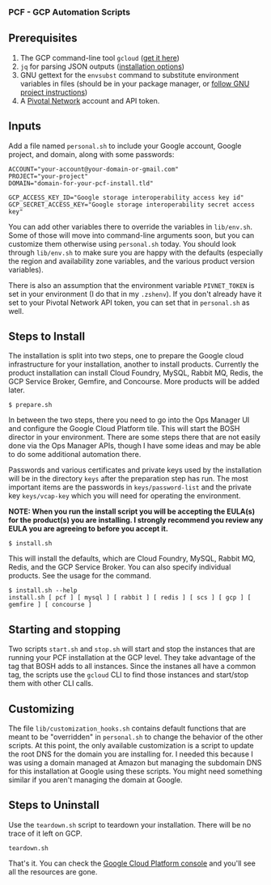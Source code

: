 ### PCF - GCP Automation Scripts

## Prerequisites

  1. The GCP command-line tool `gcloud` ([get it here](https://cloud.google.com/sdk/))
  2. `jq` for parsing JSON outputs ([installation options](https://stedolan.github.io/jq/download/))
  3. GNU gettext for the `envsubst` command to substitute environment variables in files (should be in your package manager, or [follow GNU project instructions](https://www.gnu.org/software/software.html#HowToGetSoftware))
  3. A [Pivotal Network](https://network.pivotal.io) account and API token.

## Inputs

Add a file named `personal.sh` to include your Google account, Google project, and domain, along with some passwords:

```
ACCOUNT="your-account@your-domain-or-gmail.com"
PROJECT="your-project"
DOMAIN="domain-for-your-pcf-install.tld"

GCP_ACCESS_KEY_ID="Google storage interoperability access key id"
GCP_SECRET_ACCESS_KEY="Google storage interoperability secret access key"
```

You can add other variables there to override the variables in `lib/env.sh`. Some of those will move into command-line arguments soon,
but you can customize them otherwise using `personal.sh` today. You should look through `lib/env.sh` to make sure you are happy with the
defaults (especially the region and availability zone variables, and the various product version variables).

There is also an assumption that the environment variable `PIVNET_TOKEN` is set in your environment (I do that in my `.zshenv`). If you
don't already have it set to your Pivotal Network API token, you can set that in `personal.sh` as well.

## Steps to Install

The installation is split into two steps, one to prepare the Google cloud infrastructure for your installation, another to install products.
Currently the product installation can install Cloud Foundry, MySQL, Rabbit MQ, Redis, the GCP Service Broker, Gemfire, and Concourse. More products
will be added later.

```
$ prepare.sh
```

In between the two steps, there you need to go into the Ops Manager UI and configure the Google Cloud Platform tile. This will start the BOSH
director in your environment.  There are some steps there that are not easily done via the Ops Manager APIs, though I have some ideas and may
be able to do some additional automation there.

Passwords and various certificates and private keys used by the installation will be in the directory `keys` after the preparation step has
run. The most important items are the passwords in `keys/password-list` and the private key `keys/vcap-key` which you will need for operating
the environment.

**NOTE: When you run the install script you will be accepting the EULA(s) for the product(s) you are installing. I strongly recommend you review
any EULA you are agreeing to before you accept it.**

```
$ install.sh
```

This will install the defaults, which are Cloud Foundry, MySQL, Rabbit MQ, Redis, and the GCP Service Broker. You can also specify individual
products. See the usage for the command.

```
$ install.sh --help
install.sh [ pcf ] [ mysql ] [ rabbit ] [ redis ] [ scs ] [ gcp ] [ gemfire ] [ concourse ]
```

## Starting and stopping

Two scripts `start.sh` and `stop.sh` will start and stop the instances that are running your PCF installation at the GCP level. They take
advantage of the tag that BOSH adds to all instances. Since the instanes all have a common tag, the scripts use the `gcloud` CLI to find those
instances and start/stop them with other CLI calls.

## Customizing

The file `lib/customization_hooks.sh` contains default functions that are meant to be "overridden" in `personal.sh` to change the behavior
of the other scripts. At this point, the only available customization is a script to update the root DNS for the domain you are installing
for.  I needed this because I was using a domain managed at Amazon but managing the subdomain DNS for this installation at Google using
these scripts.  You might need something similar if you aren't managing the domain at Google.

## Steps to Uninstall

Use the `teardown.sh` script to teardown your installation. There will be no trace of it left on GCP.

```
teardown.sh
```

That's it. You can check the [Google Cloud Platform console](https://console.cloud.google.com) and you'll see all the resources are gone.
